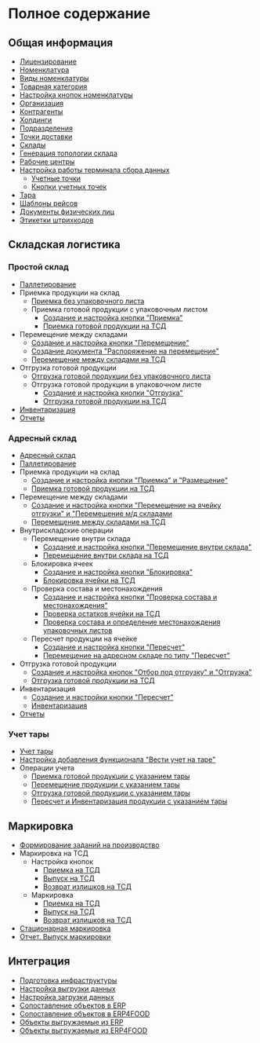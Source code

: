 ﻿# Полное содержание

<h2> Общая информация </h2>

- [Лицензирование](CommonInformation/Licensing.md)
- [Номенклатура](CommonInformation/Nomenclature.md)
- [Виды номенклатуры](CommonInformation/KindOfNomenclature.md)
- [Товарная категория](CommonInformation/РroductCategory.md)
- [Настройка кнопок номенклатуры](CommonInformation/NastroikaKnopokNomenklature.md)
- [Организация](CommonInformation/Organization.md)
- [Контрагенты](CommonInformation/Contractor.md)
- [Холдинги](CommonInformation/Holding.md)
- [Подразделения](CommonInformation/Department.md)
- [Точки доставки](CommonInformation/DeliveryPoint.md)
- [Склады](CommonInformation/Warehouse.md)
- [Генерация топологии склада](CommonInformation/WarehouseTopologyGeneration.md)
- [Рабочие центры](CommonInformation/WorkCenter.md)
- [Настройка работы терминала сбора данных](CommonInformation/TCD/TCD.md)
  - [Учетные точки](CommonInformation/TCD/AccountingPoint.md)
  - [Кнопки учетных точек](CommonInformation/TCD/KeyAccountingPoint.md)
- [Тара](CommonInformation/Container.md)
- [Шаблоны рейсов](CommonInformation/TemplateRoute.md)
- [Документы физических лиц](CommonInformation/DocumentsOfIndividuals.md)
- [Этикетки штрихкодов](CommonInformation/BarcodeLabels/BarcodeLabels.md)

<h2> Складская логистика </h2>

<h3> Простой склад </h3>

- [Паллетирование](Warehouse/SimpleWarehouse/Paletirovanie.md)
- Приемка продукции на склад
    - [Приемка без упаковочного листа](Warehouse/SimpleWarehouse/Priemka/PriemkaBezYpakLista.md)
    - Приемка готовой продукции с упаковочным листом
        - [Создание и настройка кнопки "Приемка"](Warehouse/SimpleWarehouse/Priemka/PriemkaCYpakList/NastroikaKnopkiPriemka.md)
        - [Приемка готовой продукции на ТСД](Warehouse/SimpleWarehouse/Priemka/PriemkaCYpakList/PriemkaNaTCD.md)
- Перемещение между складами
    - [Создание и настройка кнопки "Перемещение"](Warehouse/SimpleWarehouse/Peremeshenie/NastroikaKnopkiPeremeshenie.md)
    - [Создание документа "Распоряжение на перемещение"](Warehouse/SimpleWarehouse/Peremeshenie/CozdanieRasporygeniyNaPeremeshenie.md)
    - [Перемещение между складами на ТСД](Warehouse/SimpleWarehouse/Peremeshenie/PeremeshenieMegduSkladamiNaTCD.md)
- Отгрузка готовой продукции
    - [Отгрузка готовой продукции без упаковочного листа](Warehouse/SimpleWarehouse/Otgruzka/ARMOtgruzka.md)
    - Отгрузка готовой продукции в упаковочном листе
        - [Создание и настройка кнопки "Отгрузка"](Warehouse/SimpleWarehouse/Otgruzka/OtgruzkaTCD/NastroikaKnopkiOtgruzka.md)
        - [Отгрузка готовой продукции на ТСД](Warehouse/SimpleWarehouse/Otgruzka/OtgruzkaTCD/OtgruzkaNaTCD.md)
- [Инвентаризация](Warehouse/SimpleWarehouse/Inventar.md)
- [Отчеты](Warehouse/SimpleWarehouse/Otchot.md)

<h3> Адресный склад </h3>

- [Адресный склад](Warehouse/AddressWarehouse/AdressWarehouse.md)
- [Паллетирование](Warehouse/AddressWarehouse/Paletirovanie.md)
- Приемка продукции на склад
    - [Создание и настройка кнопки "Приемка" и "Размещение"](Warehouse/AddressWarehouse/Priemka/NastroikaKnopkiPriemka.md)
    - [Приемка готовой продукции на ТСД](Warehouse/AddressWarehouse/Priemka/PriemkaNaTCD.md)
- Перемещение между складами
    - [Создание и настройка кнопки "Перемещение на ячейку отгрузки" и "Перемещение м/д складами](Warehouse/AddressWarehouse/Peremeshenie/NastroikaKnopkiPeremeshenie.md)
    - [Перемещение между складами на ТСД](Warehouse/AddressWarehouse/Peremeshenie/PeremeshenieMegduSkladamiNaTCD.md)
- Внутрискладские операции
    - Перемещение внутри склада
        - [Создание и настройка кнопки "Перемещение внутри склада"](Warehouse/AddressWarehouse/VnutriskladskieOper/PeremNaSklade/NastroikaKnopokPerem.md)
        - [Перемещение внутри склада на ТСД](Warehouse/AddressWarehouse/VnutriskladskieOper/PeremNaSklade/PeremNaSklade.md)
    - Блокировка ячеек
        - [Создание и настройка кнопки "Блокировка"](Warehouse/AddressWarehouse/VnutriskladskieOper/Blokirovka/NastroikaKnopkiBlok.md)
        - [Блокировка ячейки на ТСД](Warehouse/AddressWarehouse/VnutriskladskieOper/Blokirovka/BlokirovkaNaTCD.md) 
    - Проверка состава и местонахождения
        - [Создание и настройка кнопки "Проверка состава и местонахождения"](Warehouse/AddressWarehouse/VnutriskladskieOper/ProverkaOstatkov/NastroikaKnopkiProverkaOstatkov.md)
        - [Проверка остатков ячейки на ТСД](Warehouse/AddressWarehouse/VnutriskladskieOper/ProverkaOstatkov/ProverkaOstatkovNaTCD.md)
        - [Проверка состава и определение местонахождения упаковочных листов](Warehouse/AddressWarehouse/VnutriskladskieOper/ProverkaOstatkov/LocationOfPackingLists.md)
    - Пересчет продукции на ячейке
        - [Создание и настройка кнопки "Пересчет"](Warehouse/AddressWarehouse/VnutriskladskieOper/PereschetNaYacheike/NastroykaKnopkiPereschet.md)
        - [Перемещение на адресном складе по типу "Пересчет"](Warehouse/AddressWarehouse/VnutriskladskieOper/PereschetNaYacheike/PeremesheniePoTipuPereschet.md)
- Отгрузка готовой продукции
    - [Создание и настройка кнопок "Отбор под отгрузку" и "Отгрузка"](Warehouse/AddressWarehouse/Otgruzka/NastroikaKnopkiOtgruzka.md)
    - [Отгрузка готовой продукции на ТСД](Warehouse/AddressWarehouse/Otgruzka/OtgruzkaNaTCD.md)
- Инвентаризация
    - [Создание и настройки кнопки "Пересчет"](Warehouse/AddressWarehouse/Inventar/NastroikaKnopkiPereschet.md)
    - [Инвентаризация](Warehouse/AddressWarehouse/Inventar/PereschetNaTCD.md)
- [Отчеты](Warehouse/AddressWarehouse/Otchot.md)

<h3> Учет тары </h3>

- [Учет тары](Warehouse/LocationOfContainers/LocationOfContainers.md)
- [Настройка добавления функционала "Вести учет на таре"](Warehouse/LocationOfContainers/SettingsLocation.md)
- Операции учета
    - [Приемка готовой продукции с указанием тары](Warehouse/LocationOfContainers/ReceiptContainers.md)
    - [Перемещение продукции с указанием тары](Warehouse/LocationOfContainers/MovingContainers.md)
    - [Отгрузка готовой продукции с указанием тары](Warehouse/LocationOfContainers/ShipmentContainers.md)
    - [Пересчет и Инвентаризация продукции с указанием тары](Warehouse/LocationOfContainers/InventoryContainers.md)

<h2> Маркировка </h2>

- [Формирование заданий на производство](Marking/FormorovanieZadaniyNaProizvodstvo.md)
- Маркировка на ТСД
    - Настройка кнопок
        - [Приемка на ТСД](Marking/MarkirovkaNaTCD/NastroikaKnopokTCD/Priemka.md)
        - [Выпуск на ТСД](Marking/MarkirovkaNaTCD/NastroikaKnopokTCD/Vypysk.md)
        - [Возврат излишков на ТСД](Marking/MarkirovkaNaTCD/NastroikaKnopokTCD/VozvratIzlishkov.md)
    - Маркировка
        - [Приемка на ТСД](Marking/MarkirovkaNaTCD/Priemka.md)
        - [Выпуск на ТСД](Marking/MarkirovkaNaTCD/Vypysk.md)
        - [Возврат излишков на ТСД](Marking/MarkirovkaNaTCD/VozvratIzlishkov.md)
- [Стационарная маркировка](Marking/StacMark.md)
- [Отчет. Выпуск маркировки](Marking/Otchot.md)

<h2> Интеграция </h2>

- [Подготовка инфраструктуры](Integration/InfrastructurePreparation.md)
- [Настройка выгрузки данных](Integration/ConfiguringDataUnloading.md)
- [Настройка загрузки данных](Integration/ConfiguringDataLoading.md)
- [Сопоставление объектов в ERP](Integration/ObjectMappingInERP.md)
- [Сопоставление объектов в ERP4FOOD](Integration/ObjectMappingInERP4FOOD.md)
- [Объекты выгружаемые из ERP](Integration/ObjectsUnloadedFromERP.md)
- [Объекты выгружаемые из ERP4FOOD](Integration/ObjectsUnloadedFromERP4FOOD.md)
